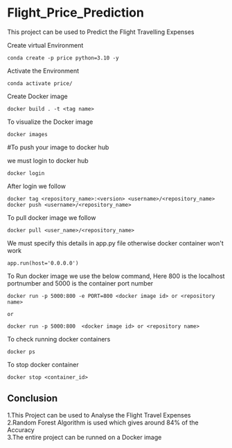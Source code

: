 # Flight_Price_Prediction
This project can be used to Predict the Flight Travelling Expenses 


Create virtual Environment

```
conda create -p price python=3.10 -y

```

Activate the Environment

```
conda activate price/

```

Create Docker image

```
docker build . -t <tag name>

```

To visualize the Docker image

```
docker images

```

#To push your image to docker hub

we must login to docker hub
```
docker login
```
After login we follow


```
docker tag <repository_name>:<version> <username>/<repository_name> 
docker push <username>/<repository_name>
```

To pull docker image we follow

```
docker pull <user_name>/<repository_name>
```
We must specify this details in app.py file otherwise docker container won't work
```
app.run(host='0.0.0.0')
```
To Run docker image we use the below command, Here 800 is the localhost portnumber and 5000 is the container port number

```
docker run -p 5000:800 -e PORT=800 <docker image id> or <repository name>

or

docker run -p 5000:800  <docker image id> or <repository name>
```
To check running docker containers
```
docker ps
```
To stop docker container
```
docker stop <container_id>
```

## Conclusion

1.This Project can be used to Analyse the Flight Travel Expenses    
2.Random Forest Algorithm is used which gives around 84% of the Accuracy   
3.The entire project can be runned on a Docker image                  


